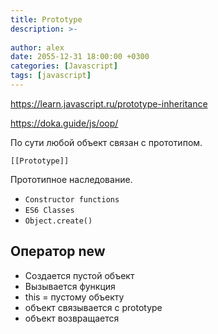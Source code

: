 ```yaml
---
title: Prototype
description: >-
  
author: alex
date: 2055-12-31 18:00:00 +0300
categories: [Javascript]
tags: [javascript]
---
```


https://learn.javascript.ru/prototype-inheritance

https://doka.guide/js/oop/

По сути любой объект связан с прототипом.

`[[Prototype]]`

Прототипное наследование.

- `Constructor functions`
- `ES6 Classes`
- `Object.create()`

## Оператор new

- Создается пустой объект
- Вызывается функция
- this = пустому объекту
- объект связывается с prototype
- объект возвращается
